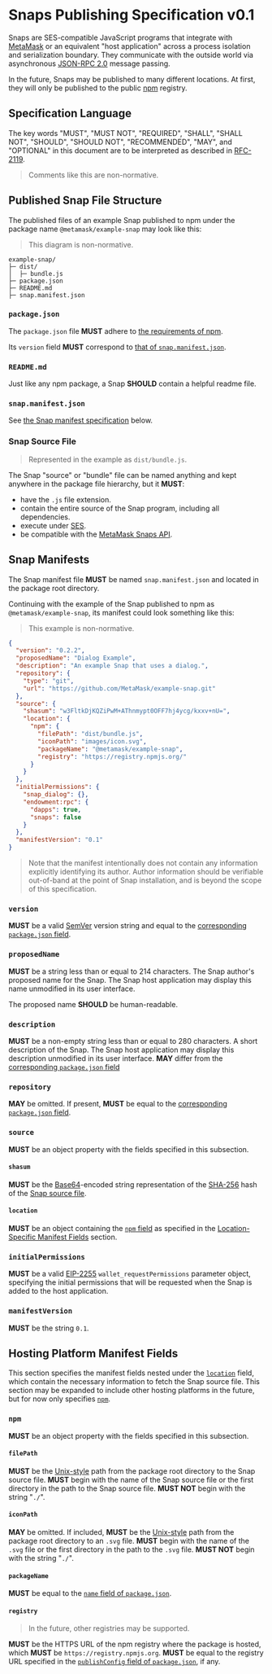 # Snaps Publishing Specification v0.1

Snaps are SES-compatible JavaScript programs that integrate with [MetaMask] or an equivalent "host application" across a process isolation and serialization boundary.
They communicate with the outside world via asynchronous [JSON-RPC 2.0] message passing.

In the future, Snaps may be published to many different locations.
At first, they will only be published to the public [npm] registry.

## Specification Language

The key words "MUST", "MUST NOT", "REQUIRED", "SHALL", "SHALL NOT", "SHOULD", "SHOULD NOT", "RECOMMENDED", "MAY", and "OPTIONAL" in this document are to be interpreted as described in [RFC-2119](https://www.ietf.org/rfc/rfc2119.txt).

> Comments like this are non-normative.

## Published Snap File Structure

The published files of an example Snap published to npm under the package name `@metamask/example-snap` may look like this:

> This diagram is non-normative.

```text
example-snap/
├─ dist/
│  ├─ bundle.js
├─ package.json
├─ README.md
├─ snap.manifest.json
```

### `package.json`

The `package.json` file **MUST** adhere to [the requirements of npm](https://docs.npmjs.com/cli/v7/configuring-npm/package-json).

Its `version` field **MUST** correspond to [that of `snap.manifest.json`](#version).

### `README.md`

Just like any npm package, a Snap **SHOULD** contain a helpful readme file.

### `snap.manifest.json`

See [the Snap manifest specification](#snap-manifests) below.

### Snap Source File

> Represented in the example as `dist/bundle.js`.

The Snap "source" or "bundle" file can be named anything and kept anywhere in the package file hierarchy, but it **MUST**:

- have the `.js` file extension.
- contain the entire source of the Snap program, including all dependencies.
- execute under [SES].
- be compatible with the [MetaMask Snaps API](#snap-source-file). <!-- TODO: Add link -->

## Snap Manifests

The Snap manifest file **MUST** be named `snap.manifest.json` and located in the package root directory.

Continuing with the example of the Snap published to npm as `@metamask/example-snap`, its manifest could look something like this:

> This example is non-normative.

```json
{
  "version": "0.2.2",
  "proposedName": "Dialog Example",
  "description": "An example Snap that uses a dialog.",
  "repository": {
    "type": "git",
    "url": "https://github.com/MetaMask/example-snap.git"
  },
  "source": {
    "shasum": "w3FltkDjKQZiPwM+AThnmypt0OFF7hj4ycg/kxxv+nU=",
    "location": {
      "npm": {
        "filePath": "dist/bundle.js",
        "iconPath": "images/icon.svg",
        "packageName": "@metamask/example-snap",
        "registry": "https://registry.npmjs.org/"
      }
    }
  },
  "initialPermissions": {
    "snap_dialog": {},
    "endowment:rpc": {
      "dapps": true,
      "snaps": false
    }
  },
  "manifestVersion": "0.1"
}
```

> Note that the manifest intentionally does not contain any information explicitly identifying its author.
> Author information should be verifiable out-of-band at the point of Snap installation, and is beyond the scope of this specification.

### `version`

**MUST** be a valid [SemVer] version string and equal to the [corresponding `package.json` field](https://docs.npmjs.com/cli/v7/configuring-npm/package-json#version).

### `proposedName`

**MUST** be a string less than or equal to 214 characters. <!-- This is what npm uses for the `name` field. -->
The Snap author's proposed name for the Snap.
The Snap host application may display this name unmodified in its user interface.

The proposed name **SHOULD** be human-readable.

### `description`

**MUST** be a non-empty string less than or equal to 280 characters. <!-- As of 2021, a Twitter post. -->
A short description of the Snap.
The Snap host application may display this description unmodified in its user interface.
**MAY** differ from the [corresponding `package.json` field](https://docs.npmjs.com/cli/v7/configuring-npm/package-json#description-1)

### `repository`

**MAY** be omitted.
If present, **MUST** be equal to the [corresponding `package.json` field](https://docs.npmjs.com/cli/v7/configuring-npm/package-json#repository).

### `source`

**MUST** be an object property with the fields specified in this subsection.

#### `shasum`

**MUST** be the [Base64]-encoded string representation of the [SHA-256] hash of the [Snap source file](#dist-bundle-js).

#### `location`

**MUST** be an object containing the [`npm` field](#npm) as specified in the [Location-Specific Manifest Fields](#hosting-platform-manifest-fields) section.

### `initialPermissions`

**MUST** be a valid [EIP-2255] `wallet_requestPermissions` parameter object, specifying the initial permissions that will be requested when the Snap is added to the host application.

### `manifestVersion`

**MUST** be the string `0.1`.

## Hosting Platform Manifest Fields

This section specifies the manifest fields nested under the [`location`](#location) field, which contain the necessary information to fetch the Snap source file.
This section may be expanded to include other hosting platforms in the future, but for now only specifies [`npm`](#npm).

### `npm`

**MUST** be an object property with the fields specified in this subsection.

#### `filePath`

**MUST** be the [Unix-style](https://en.wikipedia.org/wiki/Unix_filesystem) path from the package root directory to the Snap source file.
**MUST** begin with the name of the Snap source file or the first directory in the path to the Snap source file.
**MUST NOT** begin with the string "`./`".

#### `iconPath`

**MAY** be omitted.
If included, **MUST** be the [Unix-style](https://en.wikipedia.org/wiki/Unix_filesystem) path from the package root directory to an `.svg` file.
**MUST** begin with the name of the `.svg` file or the first directory in the path to the `.svg` file.
**MUST NOT** begin with the string "`./`".

#### `packageName`

**MUST** be equal to the [`name` field of `package.json`](https://docs.npmjs.com/cli/v7/configuring-npm/package-json#name).

#### `registry`

> In the future, other registries may be supported.

**MUST** be the HTTPS URL of the npm registry where the package is hosted, which **MUST** be `https://registry.npmjs.org`.
**MUST** be equal to the registry URL specified in the [`publishConfig` field of `package.json`](https://docs.npmjs.com/cli/v7/configuring-npm/package-json#publishconfig), if any.

[base64]: https://developer.mozilla.org/en-US/docs/Glossary/Base64
[eip-2255]: https://eips.ethereum.org/EIPS/eip-2255
[json-rpc 2.0]: https://www.jsonrpc.org/specification
[metamask]: https://metamask.io
[npm]: https://npmjs.com
[sha-256]: https://en.wikipedia.org/wiki/SHA-2
[semver]: https://semver.org/
[ses]: https://agoric.com/documentation/guides/js-programming/ses/ses-guide.html
